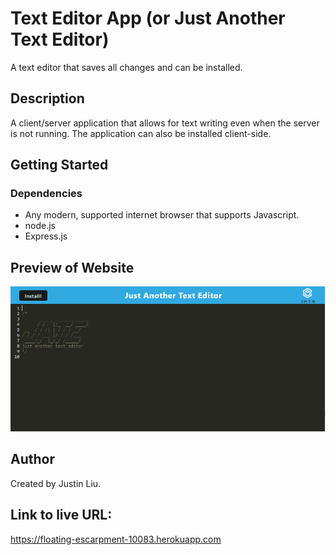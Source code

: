 # Text Editor App (or Just Another Text Editor)

A text editor that saves all changes and can be installed.

## Description

A client/server application that allows for text writing even when the server is not running. The application can also be installed client-side.

## Getting Started

### Dependencies

* Any modern, supported internet browser that supports Javascript.
* node.js
* Express.js

## Preview of Website

![Website preview](/preview.png)

## Author

Created by Justin Liu.

## Link to live URL:
https://floating-escarpment-10083.herokuapp.com
